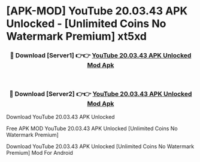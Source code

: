# [APK-MOD] YouTube 20.03.43 APK Unlocked - [Unlimited Coins No Watermark Premium] xt5xd



<div align="center">
<h3>🔴 Download [Server1] 👉👉 <a href="https://momento.my/?title=YouTube_20.03.43_APK_Unlocked">YouTube 20.03.43 APK Unlocked Mod Apk</a></h3><br>

<h3>🔴 Download [Server2] 👉👉 <a href="https://momento.my/?title=YouTube_20.03.43_APK_Unlocked">YouTube 20.03.43 APK Unlocked Mod Apk</a></h3>
</div>



Download YouTube 20.03.43 APK Unlocked 

Free APK MOD YouTube 20.03.43 APK Unlocked [Unlimited Coins No Watermark Premium]

Download YouTube 20.03.43 APK Unlocked [Unlimited Coins No Watermark Premium] Mod For Android
